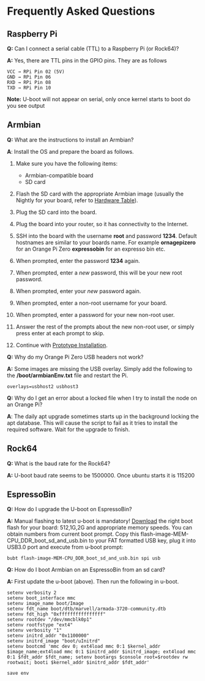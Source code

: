 ﻿# Frequently Asked Questions

## Raspberry Pi

**Q:** Can I connect a serial cable (TTL) to a Raspberry Pi (or Rock64)?

**A:** Yes, there are TTL pins in the GPIO pins. They are as follows  
```
VCC → RPi Pin 02 (5V)
GND → RPi Pin 06
RXD → RPi Pin 08
TXD → RPi Pin 10
```
**Note:** U-boot will not appear on serial, only once kernel starts to boot do you see output

## Armbian

**Q:** What are the instructions to install an Armbian?

**A**: Install the OS and prepare the board as follows.

1. Make sure you have the following items:

    * Armbian-compatible board
    * SD card

1. Flash the SD card with the appropriate Armbian image (usually the Nightly for your board, refer to [Hardware Table](README.md#hardware-table)).

1. Plug the SD card into the board.

1. Plug the board into your router, so it has connectivity to the Internet.

1. SSH into the board with the username **root** and password **1234**. Default hostnames are similar to your boards name. For example **ornagepizero** for an Orange Pi Zero **expressobin** for an expresso bin etc.

1. When prompted, enter the password **1234** again.

1. When prompted, enter a _new_ password, this will be your new root password.

1. When prompted, enter your _new_ password again.

1. When prompted, enter a non-root username for your board.

1. When prompted, enter a password for your new non-root user.

1. Answer the rest of the prompts about the new non-root user, or simply press enter at each prompt to skip.

1. Continue with [Prototype Installation](README.md).

**Q:** Why do my Orange Pi Zero USB headers not work?

**A:** Some images are missing the USB overlay.  Simply add the following to the **/boot/armbianEnv.txt** file and restart the Pi.
```
overlays=usbhost2 usbhost3
```

**Q:** Why do I get an error about a locked file when I try to install the node on an Orange Pi?

**A**: The daily apt upgrade sometimes starts up in the background locking the apt database. This will cause the script to fail as it tries to install the required software. Wait for the upgrade to finish.

## Rock64

**Q:** What is the baud rate for the Rock64?

**A:** U-boot baud rate seems to be 1500000. Once ubuntu starts it is 115200

## EspressoBin

**Q:** How do I upgrade the U-boot on EspressoBin?

**A:** Manual flashing to latest u-boot is mandatory! [Download](https://dl.armbian.com/espressobin/u-boot/) the right boot flash for your board: 512,1G,2G and appropriate memory speeds. You can obtain numbers from current boot prompt. Copy this flash-image-MEM-CPU_DDR_boot_sd_and_usb.bin to your FAT formatted USB key, plug it into USB3.0 port and execute from u-boot prompt: 
```
bubt flash-image-MEM-CPU_DDR_boot_sd_and_usb.bin spi usb
```

**Q:** How do I boot Armbian on an EspressoBin from an sd card?

**A:** First update the u-boot (above). Then run the following in u-boot.
```
setenv verbosity 2
setenv boot_interface mmc
setenv image_name boot/Image
setenv fdt_name boot/dtb/marvell/armada-3720-community.dtb
setenv fdt_high "0xffffffffffffffff"
setenv rootdev "/dev/mmcblk0p1"
setenv rootfstype "ext4"
setenv verbosity "1"
setenv initrd_addr "0x1100000"
setenv initrd_image "boot/uInitrd"
setenv bootcmd 'mmc dev 0; ext4load mmc 0:1 $kernel_addr $image_name;ext4load mmc 0:1 $initrd_addr $initrd_image; ext4load mmc 0:1 $fdt_addr $fdt_name; setenv bootargs $console root=$rootdev rw rootwait; booti $kernel_addr $initrd_addr $fdt_addr'

save env
```
